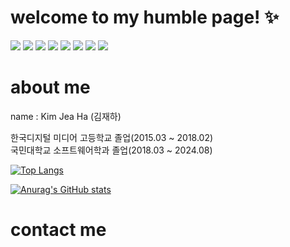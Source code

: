 # welcome to my humble page! :sparkles: 
<img src="https://img.shields.io/badge/javascript-F7DF1E?style=for-the-badge&logo=javascript&logoColor=black"> <img src="https://img.shields.io/badge/git-F05032?style=for-the-badge&logo=git&logoColor=white"> <img src="https://img.shields.io/badge/github-181717?style=for-the-badge&logo=github&logoColor=white"> <img src="https://img.shields.io/badge/flutter-02569B?style=for-the-badge&logo=flutter&logoColor=white"> <img src="https://img.shields.io/badge/python-3776AB?style=for-the-badge&logo=python&logoColor=white"> <img src="https://img.shields.io/badge/css-1572B6?style=for-the-badge&logo=css3&logoColor=white"> <img src="https://img.shields.io/badge/html5-E34F26?style=for-the-badge&logo=html5&logoColor=white"> <img src="https://img.shields.io/badge/django-092E20?style=for-the-badge&logo=django&logoColor=white"> 
# about me
name : Kim Jea Ha (김재하)

한국디지털 미디어 고등학교 졸업(2015.03 ~ 2018.02)   
국민대학교 소프트웨어학과 졸업(2018.03 ~ 2024.08)

[![Top Langs](https://github-readme-stats.vercel.app/api/top-langs/?username=깃허브아이디)](https://github.com/cocozo/github-readme-stats)


[![Anurag's GitHub stats](https://github-readme-stats.vercel.app/api?username=깃허브아이디)](https://github.com/cocozo/github-readme-stats)

# contact me
